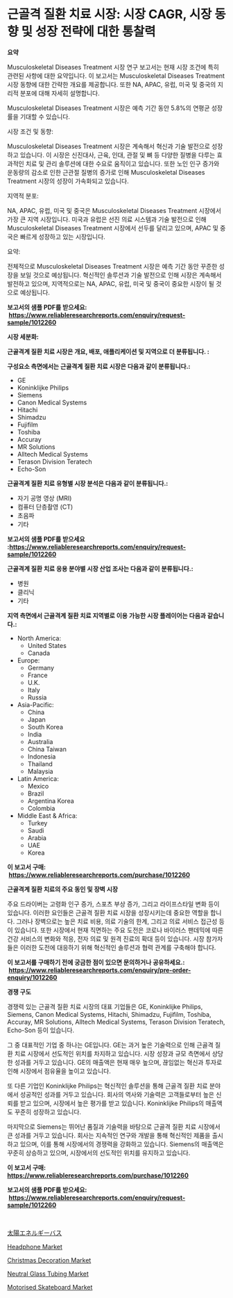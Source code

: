<p><h1>근골격 질환 치료 시장: 시장 CAGR, 시장 동향 및 성장 전략에 대한 통찰력</h1></p><p><strong>요약</strong></p>
<p><p>Musculoskeletal Diseases Treatment 시장 연구 보고서는 현재 시장 조건에 특히 관련된 사항에 대한 요약입니다. 이 보고서는 Musculoskeletal Diseases Treatment 시장 동향에 대한 간략한 개요를 제공합니다. 또한 NA, APAC, 유럽, 미국 및 중국의 지리적 분포에 대해 자세히 설명합니다. </p><p>Musculoskeletal Diseases Treatment 시장은 예측 기간 동안 5.8%의 연평균 성장률을 기대할 수 있습니다. </p><p>시장 조건 및 동향:</p><p>Musculoskeletal Diseases Treatment 시장은 계속해서 혁신과 기술 발전으로 성장하고 있습니다. 이 시장은 신진대사, 근육, 인대, 관절 및 뼈 등 다양한 질병을 다루는 효과적인 치료 및 관리 솔루션에 대한 수요로 움직이고 있습니다. 또한 노인 인구 증가와 운동량의 감소로 인한 근관절 질병의 증가로 인해 Musculoskeletal Diseases Treatment 시장의 성장이 가속화되고 있습니다. </p><p>지역적 분포:</p><p>NA, APAC, 유럽, 미국 및 중국은 Musculoskeletal Diseases Treatment 시장에서 가장 큰 지역 시장입니다. 미국과 유럽은 선진 의료 시스템과 기술 발전으로 인해 Musculoskeletal Diseases Treatment 시장에서 선두를 달리고 있으며, APAC 및 중국은 빠르게 성장하고 있는 시장입니다. </p><p>요약:</p><p>전체적으로 Musculoskeletal Diseases Treatment 시장은 예측 기간 동안 꾸준한 성장을 보일 것으로 예상됩니다. 혁신적인 솔루션과 기술 발전으로 인해 시장은 계속해서 발전하고 있으며, 지역적으로는 NA, APAC, 유럽, 미국 및 중국이 중요한 시장이 될 것으로 예상됩니다.</p></p>
<p><strong>보고서의 샘플 PDF를 받으세요: &nbsp;<a href="https://www.reliableresearchreports.com/enquiry/request-sample/1012260">https://www.reliableresearchreports.com/enquiry/request-sample/1012260</a></strong></p>
<p><strong>시장 세분화:</strong></p>
<p><strong> 근골격계 질환 치료 시장은 개요, 배포, 애플리케이션 및 지역으로 더 분류됩니다. :</strong></p>
<p><strong>구성요소 측면에서는 근골격계 질환 치료 시장은 다음과 같이 분류됩니다.:</strong></p>
<p><ul><li>GE</li><li>Koninklijke Philips</li><li>Siemens</li><li>Canon Medical Systems</li><li>Hitachi</li><li>Shimadzu</li><li>Fujifilm</li><li>Toshiba</li><li>Accuray</li><li>MR Solutions</li><li>Alltech Medical Systems</li><li>Terason Division Teratech</li><li>Echo-Son</li></ul></p>
<p><strong> 근골격계 질환 치료 유형별 시장 분석은 다음과 같이 분류됩니다.:</strong></p>
<p><ul><li>자기 공명 영상 (MRI)</li><li>컴퓨터 단층촬영 (CT)</li><li>초음파</li><li>기타</li></ul></p>
<p><strong>보고서의 샘플 PDF를 받으세요 :<a href="https://www.reliableresearchreports.com/enquiry/request-sample/1012260">https://www.reliableresearchreports.com/enquiry/request-sample/1012260</a></strong></p>
<p><strong> 근골격계 질환 치료 응용 분야별 시장 산업 조사는 다음과 같이 분류됩니다.:</strong></p>
<p><ul><li>병원</li><li>클리닉</li><li>기타</li></ul></p>
<p><strong>지역 측면에서 근골격계 질환 치료 지역별로 이용 가능한 시장 플레이어는 다음과 같습니다.:</strong></p>
<p><ul>
    <li>
        North America:
        <ul>
            <li>United States</li>
            <li>Canada</li>
        </ul>
    </li>
    <li>
        Europe:
        <ul>
            <li>Germany</li>
            <li>France</li>
            <li>U.K.</li>
            <li>Italy</li>
            <li>Russia</li>
        </ul>
    </li>
    <li>
        Asia-Pacific:
        <ul>
            <li>China</li>
            <li>Japan</li>
            <li>South Korea</li>
            <li>India</li>
            <li>Australia</li>
            <li>China Taiwan</li>
            <li>Indonesia</li>
            <li>Thailand</li>
            <li>Malaysia</li>
        </ul>
    </li>
    <li>
        Latin America:
        <ul>
            <li>Mexico</li>
            <li>Brazil</li>
            <li>Argentina Korea</li>
            <li>Colombia</li>
        </ul>
    </li>
    <li>
        Middle East & Africa:
        <ul>
            <li>Turkey</li>
            <li>Saudi</li>
            <li>Arabia</li>
            <li>UAE</li>
            <li>Korea</li>
        </ul>
    </li>
    </ul></p>
<p><strong>이 보고서 구매: &nbsp;<a href="https://www.reliableresearchreports.com/purchase/1012260">https://www.reliableresearchreports.com/purchase/1012260</a></strong></p>
<p><strong>근골격계 질환 치료의 주요 동인 및 장벽 시장</strong></p>
<p><p>주요 드라이버는 고령화 인구 증가, 스포츠 부상 증가, 그리고 라이프스타일 변화 등이 있습니다. 이러한 요인들은 근골격 질환 치료 시장을 성장시키는데 중요한 역할을 합니다. 그러나 장벽으로는 높은 치료 비용, 의료 기술의 한계, 그리고 의료 서비스 접근성 등이 있습니다. 또한 시장에서 현재 직면하는 주요 도전은 코로나 바이러스 팬데믹에 따른 건강 서비스의 변화와 적응, 전자 의료 및 원격 진료의 확대 등이 있습니다. 시장 참가자들은 이러한 도전에 대응하기 위해 혁신적인 솔루션과 협력 관계를 구축해야 합니다.</p></p>
<p><strong>이 보고서를 구매하기 전에 궁금한 점이 있으면 문의하거나 공유하세요.: &nbsp;<a href="https://www.reliableresearchreports.com/enquiry/pre-order-enquiry/1012260">https://www.reliableresearchreports.com/enquiry/pre-order-enquiry/1012260</a></strong></p>
<p><strong>경쟁 구도</strong></p>
<p><p>경쟁력 있는 근골격 질환 치료 시장의 대표 기업들은 GE, Koninklijke Philips, Siemens, Canon Medical Systems, Hitachi, Shimadzu, Fujifilm, Toshiba, Accuray, MR Solutions, Alltech Medical Systems, Terason Division Teratech, Echo-Son 등이 있습니다. </p><p>그 중 대표적인 기업 중 하나는 GE입니다. GE는 과거 높은 기술력으로 인해 근골격 질환 치료 시장에서 선도적인 위치를 차지하고 있습니다. 시장 성장과 규모 측면에서 상당한 성과를 거두고 있습니다. GE의 매출액은 현재 매우 높으며, 끊임없는 혁신과 투자로 인해 시장에서 점유율을 높이고 있습니다.</p><p>또 다른 기업인 Koninklijke Philips는 혁신적인 솔루션을 통해 근골격 질환 치료 분야에서 성공적인 성과를 거두고 있습니다. 회사의 역사와 기술력은 고객들로부터 높은 신뢰를 받고 있으며, 시장에서 높은 평가를 받고 있습니다. Koninklijke Philips의 매출액도 꾸준히 성장하고 있습니다.</p><p>마지막으로 Siemens는 뛰어난 품질과 기술력을 바탕으로 근골격 질환 치료 시장에서 큰 성과를 거두고 있습니다. 회사는 지속적인 연구와 개발을 통해 혁신적인 제품을 출시하고 있으며, 이를 통해 시장에서의 경쟁력을 강화하고 있습니다. Siemens의 매출액은 꾸준히 상승하고 있으며, 시장에서의 선도적인 위치를 유지하고 있습니다.</p></p>
<p><strong>이 보고서 구매: &nbsp; <a href="https://www.reliableresearchreports.com/purchase/1012260">https://www.reliableresearchreports.com/purchase/1012260</a></strong></p>
<p><strong>보고서의 샘플 PDF를 받으세요: &nbsp;<a href="https://www.reliableresearchreports.com/enquiry/request-sample/1012260">https://www.reliableresearchreports.com/enquiry/request-sample/1012260</a></strong><strong></strong></p>
<p>&nbsp;</p>
<p><p><a href="https://github.com/AaronVargas43/Market-Research-Report-List-1/blob/main/31109496867.md">太陽エネルギーバス</a></p><p><a href="https://github.com/gdfhhhj/Market-Research-Report-List-3/blob/main/headphone-market.md">Headphone Market</a></p><p><a href="https://github.com/julyju69/Market-Research-Report-List-2/blob/main/christmas-decoration-market.md">Christmas Decoration Market</a></p><p><a href="https://issuu.com/reportprime-2/docs/neutral-glass-tubing-market-size-2030.pptx">Neutral Glass Tubing Market</a></p><p><a href="https://issuu.com/reportprime-2/docs/motorised-skateboard-market-size-2030.pptx">Motorised Skateboard Market</a></p></p>